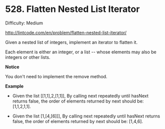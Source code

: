 # 528. Flatten Nested List Iterator

Difficulty: Medium

http://lintcode.com/en/problem/flatten-nested-list-iterator/

Given a nested list of integers, implement an iterator to flatten it.

Each element is either an integer, or a list -- whose elements may also be integers or other lists.

**Notice**  

You don't need to implement the remove method.

**Example**  
* Given the list [[1,1],2,[1,1]], By calling next repeatedly until hasNext returns false, the order of elements returned by next should be: [1,1,2,1,1].

* Given the list [1,[4,[6]]], By calling next repeatedly until hasNext returns false, the order of elements returned by next should be: [1,4,6].
